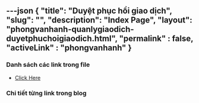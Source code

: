 ---json
{
    "title": "Duyệt phục hồi giao dịch",
    "slug": "",
    "description": "Index Page",
    "layout": "phongvanhanh-quanlygiaodich-duyetphuchoigiaodich.html",
    "permalink" : false,
    "activeLink" : "phongvanhanh"
}
---

### Danh sách các link trong file
- [Click Here](./blog-list.html)

### Chi tiết từng link trong blog